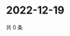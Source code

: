# 2022-12-19

共 0 条

<!-- BEGIN WEIBO -->
<!-- 最后更新时间 Mon Dec 19 2022 02:14:50 GMT+0800 (China Standard Time) -->

<!-- END WEIBO -->
